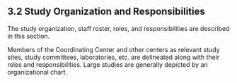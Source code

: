 ## 3.2 Study Organization and Responsibilities

The study organization, staff roster, roles, and responsibilities are
described in this section.

Members of the Coordinating Center and other centers as relevant study
sites, study committees, laboratories, etc. are delineated along with
their roles and responsibilities. Large studies are generally depicted
by an organizational chart.

